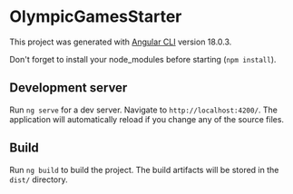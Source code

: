 # OlympicGamesStarter

This project was generated with [Angular CLI](https://github.com/angular/angular-cli) version 18.0.3.

Don't forget to install your node_modules before starting (`npm install`).

## Development server

Run `ng serve` for a dev server. Navigate to `http://localhost:4200/`. The application will automatically reload if you change any of the source files.

## Build

Run `ng build` to build the project. The build artifacts will be stored in the `dist/` directory.

<!-- ## Where to start

As you can see, an architecture has already been defined for the project. It is just a suggestion, you can choose to use your own. The predefined architecture includes (in addition to the default angular architecture) the following:

- `components` folder: contains every reusable components
- `pages` folder: contains components used for routing
- `core` folder: contains the business logic (`services` and `models` folders)

I suggest you to start by understanding this starter code. Pay an extra attention to the `app-routing.module.ts` and the `olympic.service.ts`.

Once mastered, you should continue by creating the typescript interfaces inside the `models` folder. As you can see I already created two files corresponding to the data included inside the `olympic.json`. With your interfaces, improve the code by replacing every `any` by the corresponding interface.

You're now ready to implement the requested features.

Good luck! -->
